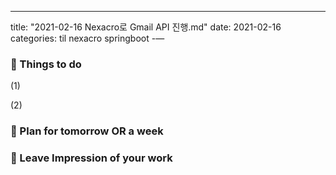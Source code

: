 ---
title: "2021-02-16 Nexacro로 Gmail API 진행.md"
date: 2021-02-16 
categories: til nexacro springboot
-—

### 💪 Things to do

(1)

(2)

### 📢 Plan for tomorrow OR a week

### 💬 Leave Impression of your work
